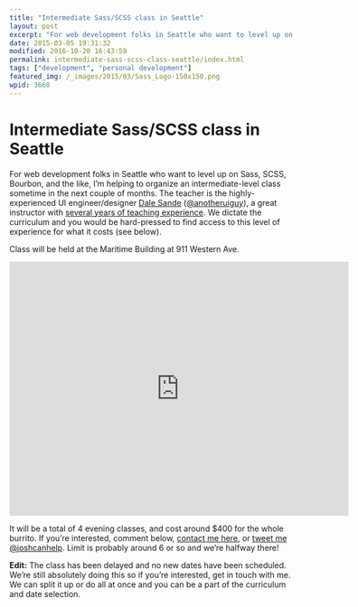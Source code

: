 ```yaml
---
title: "Intermediate Sass/SCSS class in Seattle"
layout: post
excerpt: "For web development folks in Seattle who want to level up on Sass, SCSS, Bourbon, and the like, I'm helping to organize an intermediate-level class sometime in the next couple of months. "
date: 2015-03-05 19:31:32
modified: 2016-10-20 16:43:59
permalink: intermediate-sass-scss-class-seattle/index.html
tags: ["development", "personal development"]
featured_img: /_images/2015/03/Sass_Logo-150x150.png
wpid: 3660
---
```


# Intermediate Sass/SCSS class in Seattle

For web development folks in Seattle who want to level up on Sass, SCSS, Bourbon, and the like, I’m helping to organize an intermediate-level class sometime in the next couple of months. The teacher is the highly-experienced UI engineer/designer [Dale Sande](http://www.anotheruiguy.com/) ([@anotheruiguy](https://twitter.com/anotheruiguy)), a great instructor with [several years of teaching experience](https://www.linkedin.com/in/dalesande). We dictate the curriculum and you would be hard-pressed to find access to this level of experience for what it costs (see below).

Class will be held at the Maritime Building at 911 Western Ave.

<iframe frameborder="0" height="450" src="https://www.google.com/maps/embed?pb=!1m18!1m12!1m3!1d2690.1529270884184!2d-122.33739699999998!3d47.603716000000006!2m3!1f0!2f0!3f0!3m2!1i1024!2i768!4f13.1!3m3!1m2!1s0x54906ab029f9aa07%3A0x6cd499646667e6d2!2s911+Western+Ave%2C+Seattle%2C+WA+98104!5e0!3m2!1sen!2sus!4v1425583414870" style="border: 0;" width="600"></iframe>

It will be a total of 4 evening classes, and cost around $400 for the whole burrito. If you’re interested, comment below, [contact me here](/contact/ "Contact Me"), or [tweet me @joshcanhelp](https://twitter.com/intent/tweet?text=@joshcanhelp%20RE:%20Sass%20class:%20). Limit is probably around 6 or so and we’re halfway there!

**Edit:** The class has been delayed and no new dates have been scheduled. We’re still absolutely doing this so if you’re interested, get in touch with me. We can split it up or do all at once and you can be a part of the curriculum and date selection.